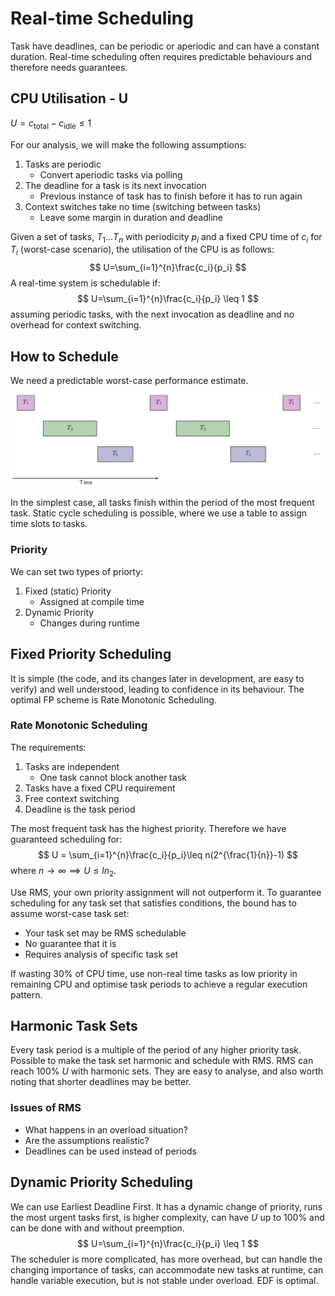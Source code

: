 # Real-time Scheduling

Task have deadlines, can be periodic or aperiodic and can have a constant duration.
Real-time scheduling often requires predictable behaviours and therefore needs guarantees.

## CPU Utilisation - U

$U = c_\text{total} - c_\text{idle} \leq 1$

For our analysis, we will make the following assumptions:

1. Tasks are periodic
   * Convert aperiodic tasks via polling
2. The deadline for a task is its next invocation
   * Previous instance of task has to finish before it has to run again
3. Context switches take no time (switching between tasks)
   * Leave some margin in duration and deadline

Given a set of tasks, $T_1 ... T_n$ with periodicity $p_i$ and a fixed CPU time of $c_i$ for $T_i$ (worst-case scenario), the utilisation of the CPU is as follows:
$$
U=\sum_{i=1}^{n}\frac{c_i}{p_i}
$$
A real-time system is schedulable if:
$$
U=\sum_{i=1}^{n}\frac{c_i}{p_i} \leq 1
$$
assuming periodic tasks, with the next invocation as deadline and no overhead for context switching.

## How to Schedule

We need a predictable worst-case performance estimate.
![](Scheduling1.png)

In the simplest case, all tasks finish within the period of the most frequent task. Static cycle scheduling is possible, where we use a table to assign time slots to tasks.

### Priority

We can set two types of priorty:

1. Fixed (static) Priority
   * Assigned at compile time
2. Dynamic Priority
   * Changes during runtime

## Fixed Priority Scheduling

It is simple (the code, and its changes later in development, are easy to verify) and well understood, leading to confidence in its behaviour. The optimal FP scheme is Rate Monotonic Scheduling.

### Rate Monotonic Scheduling

The requirements:

1. Tasks are independent
   * One task cannot block another task
2. Tasks have a fixed CPU requirement
3. Free context switching
4. Deadline is the task period

The most frequent task has the highest priority. Therefore we have guaranteed scheduling for:
$$
U = \sum_{i=1}^{n}\frac{c_i}{p_i}\leq n(2^{\frac{1}{n}}-1)
$$
where $n \rightarrow \infty \implies U \leq ln_2$.

Use RMS, your own priority assignment will not outperform it. To guarantee scheduling for any task set that satisfies conditions, the bound has to assume worst-case task set:

* Your task set may be RMS schedulable
* No guarantee that it is
* Requires analysis of specific task set

If wasting 30% of CPU time, use non-real time tasks as low priority in remaining CPU and optimise task periods to achieve a regular execution pattern.

## Harmonic Task Sets

Every task period is a multiple of the period of any higher priority task. Possible to make the task set harmonic and schedule with RMS. RMS can reach 100% $U$ with harmonic sets. They are easy to analyse, and also worth noting that shorter deadlines may be better.

### Issues of RMS

* What happens in an overload situation?
* Are the assumptions realistic?
* Deadlines can be used instead of periods

## Dynamic Priority Scheduling

We can use Earliest Deadline First. It has a dynamic change of priority, runs the most urgent tasks first, is higher complexity, can have $U$ up to 100% and can be done with and without preemption.
$$
U=\sum_{i=1}^{n}\frac{c_i}{p_i} \leq 1
$$
The scheduler is more complicated, has more overhead, but can handle the changing importance of tasks, can accommodate new tasks at runtime, can handle variable execution, but is not stable under overload. EDF is optimal.